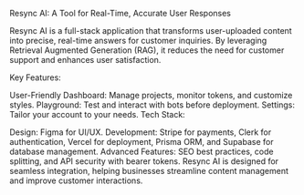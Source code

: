 Resync AI: A Tool for Real-Time, Accurate User Responses

Resync AI is a full-stack application that transforms user-uploaded content into precise, real-time answers for customer inquiries. By leveraging Retrieval Augmented Generation (RAG), it reduces the need for customer support and enhances user satisfaction.

Key Features:

User-Friendly Dashboard: Manage projects, monitor tokens, and customize styles.
Playground: Test and interact with bots before deployment.
Settings: Tailor your account to your needs.
Tech Stack:

Design: Figma for UI/UX.
Development: Stripe for payments, Clerk for authentication, Vercel for deployment, Prisma ORM, and Supabase for database management.
Advanced Features: SEO best practices, code splitting, and API security with bearer tokens.
Resync AI is designed for seamless integration, helping businesses streamline content management and improve customer interactions.
